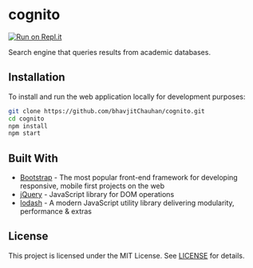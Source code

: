 # cognito
[![Run on Repl.it](https://repl.it/badge/github/bhavjitChauhan/cognito)](https://repl.it/github/bhavjitChauhan/cognito)

Search engine that queries results from academic databases.

## Installation
To install and run the web application locally for development purposes:
```bash
git clone https://github.com/bhavjitChauhan/cognito.git
cd cognito
npm install
npm start
```

## Built With
 - [Bootstrap](https://getbootstrap.com/) - The most popular front-end framework for developing responsive, mobile first projects on the web
 - [jQuery](https://jquery.com/) - JavaScript library for DOM operations
 - [lodash](https://lodash.com/) - A modern JavaScript utility library delivering modularity, performance & extras

## License
This project is licensed under the MIT License. See [LICENSE](LICENSE) for details.